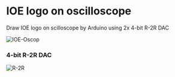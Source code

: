 # IOE logo on oscilloscope
Draw IOE logo on scilloscope by Arduino using 2x 4-bit R-2R DAC

![IOE-Oscop](https://user-images.githubusercontent.com/64005694/210705944-34c88b8a-e581-4914-9c66-e3a27d1cbbb9.jpg)

### 4-bit R-2R DAC
![R-2R](https://user-images.githubusercontent.com/64005694/210714787-4a10afe7-5644-4687-9727-da9168eb4154.jpg)

